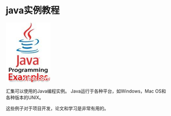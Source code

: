 # java实例教程

![](../img/1-140319204TO51.jpg) 

汇集可以使用的Java编程实例。 Java运行于各种平台，如Windows，Mac OS和各种版本的UNIX。

这些例子对于项目开发，论文和学习是非常有用的。

